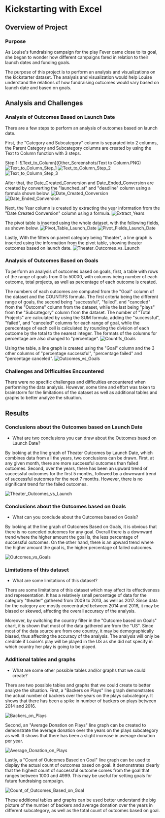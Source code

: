 # Kickstarting with Excel

## Overview of Project

### Purpose
As Louise's fundraising campaign for the play Fever came close to its goal, she began to wonder how different campaigns fared in relation to their launch dates and funding goals.

The purpose of this project is to perform an analysis and visualizations on the kickstarter dataset. The analysis and visualization would help Louise understand the relations of how fundraising outcomes would vary based on launch date and based on goals.

## Analysis and Challenges


### Analysis of Outcomes Based on Launch Date

There are a few steps to perform an analysis of outcomes based on launch date.

First, the "Category and Subcategory" column is separated into 2 columns, the Parent Category and Subcategory columns are created by using the Text to Column function with 3 steps.

Step 1:
![Text_to_Column](Other_Screenshots/Text to Column.PNG)
![Text_to_Column_Step_1](Other_Screenshots/Text_to_Column_Step_1.PNG)
![Text_to_Column_Step_2](Other_Screenshots/Text_to_Column_Step_2.PNG)
![Text_to_Column_Step_3](Other_Screenshots/Text_to_Column_Step_3.PNG)

After that, the Date_Created_Conversion and Date_Ended_Conversion are created by converting the "launched_at" and "deadline" column using a formula shown below.
![Date_Created_Conversion](Other_Screenshots/Date_Created_Conversion.PNG)
![Date_Ended_Conversion](Other_Screenshots/Date_Ended_Conversion.PNG)

Next, the Year column is created by extracting the year information from the "Date Created Conversion" column using a formula.
![Extract_Years](Other_Screenshots/Extract_Years.PNG)

The pivot table is inserted using the whole dataset, with the following fields, as shown below.
![Pivot_Table_Launch_Date](Other_Screenshots/Pivot_Table_Launch_Date.PNG)
![Pivot_Fields_Launch_Date](Other_Screenshots/Pivot_Fields_Launch_Date.PNG)

Lastly, With the filters on parent category being "theater", a line graph is inserted using the information from the pivot table, showing theater outcomes based on launch date.
![Theater_Outcomes_vs_Launch](Resources/Theater_Outcomes_vs_Launch.png)


### Analysis of Outcomes Based on Goals

To perform an analysis of outcomes based on goals, first, a table with rows of the range of goals from 0 to 50000, with columns being number of each outcome, total projects, as well as percentage of each outcome is created.

The numbers of each outcomes are computed from the "Goal" column of the dataset and the COUNTIFS formula. The first criteria being the different range of goals, the second being "successful", "failed", and "canceled" from the "Outcome" column from the dataset, while the last being "plays" from the "Subcategory" column from the dataset.
The number of "Total Projects" are calculated by using the SUM formula, adding the "successful", "failed", and "canceled" columns for each range of goal, while the perecentage of each cell is calculated by rounding the division of each outcome by the total to the nearest integer. The formats of the columns for percentage are also changed to "percentage".
![Countifs_Goals](Other_Screenshots/Countifs_Goals.PNG)

Using the table, a line graph is created using the "Goal" column and the 3 other columns of "percentage successful", "percentage failed" and "percentage canceled".
![Outcomes_vs_Goals](Resources/Outcomes_vs_Goals.png)


### Challenges and Difficulties Encountered

There were no specific challenges and difficulties encountered when performing the data analysis. However, some time and effort was taken to brainstorm for the limitations of the dataset as well as additional tables and graphs to better analyze the situation.

## Results

### Conclusions about the Outcomes based on Launch Date

- What are two conclusions you can draw about the Outcomes based on Launch Date?

By looking at the line graph of Theater Outcomes by Launch Date, which combines data from all the years, two conclusions can be drawn. First, at any given month, there are more successful outcomes than failed outcomes. Second, over the years, there has been an upward trend of successful outcomes for the first 5 months, followed by a downward trend of successful outcomes for the next 7 months. However, there is no significant trend for the failed outcomes.

![Theater_Outcomes_vs_Launch](Resources/Theater_Outcomes_vs_Launch.png)

### Conclusions about the Outcomes based on Goals

- What can you conclude about the Outcomes based on Goals?

By looking at the line graph of Outcomes Based on Goals, it is obvious that there is no canceled outcomes for any goal. Overall there is a downward trend where the higher amount the goal is, the less percentage of successful outcomes. On the other hand, there is an upward trend where the higher amount the goal is, the higher percentage of failed outcomes.

![Outcomes_vs_Goals](Resources/Outcomes_vs_Goal.png)

### Limitations of this dataset

- What are some limitations of this dataset?

There are some limitations of this dataset which may affect its effectiveness and representation. It has a relatively small percentage of data for the category "theater" gathered from 2009 to 2013, as well as 2017. Since data for the category are mostly concentrated between 2014 and 2016, it may be biased or skewed, affecting the overall accuracy of the analysis.

Moreover, by switching the country filter in the "Outcome based on Goals" chart, it is shown that most of the data gathered are from the "US". Since most of the data source are from one country, it may be demographically biased, thus affecting the accuracy of the analysis. The analysis will only be credible if Louise's play will be played in the US as she did not specify in which country her play is going to be played.

### Additional tables and graphs

- What are some other possible tables and/or graphs that we could create?

There are two possible tables and graphs that we could create to better analyze the situation. 
First, a "Backers on Plays" line graph demonstrates the actual number of backers over the years on the plays subcategory. It shows that there has been a spike in number of backers on plays between 2014 and 2016.

![Backers_on_Plays](Other_Screenshots/Backers_on_Plays.png)

Second, an "Average Donation on Plays" line graph can be created to demonstrate the average donation over the years on the plays subcategory as well. It shows that there has been a slight increase in average donation per year.

![Average_Donation_on_Plays](Other_Screenshots/Average_Donation_on_Plays.PNG)

Lastly, a "Count of Outcomes Based on Goal" line graph can be used to display the actual count of outcomes based on goal. It demonstrates clearly that the highest count of successful outcome comes from the goal that ranges between 1000 and 4999.
This may be useful for setting goals for future fundraising campaign.

![Count_of_Outcomes_Based_on_Goal](Other_Screenshots/Count_of_Outcomes_Based_on_Goal.PNG)

These additional tables and graphs can be used better understand the big picture of the number of backers and average donation over the years in different subcategory, as well as the total count of outcomes based on goal.  
